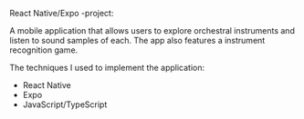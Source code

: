 React Native/Expo -project:

A mobile application that allows users to explore orchestral instruments 
and listen to sound samples of each. 
The app also features a instrument recognition game. 

The techniques I used to implement the application:
- React Native
- Expo
- JavaScript/TypeScript

